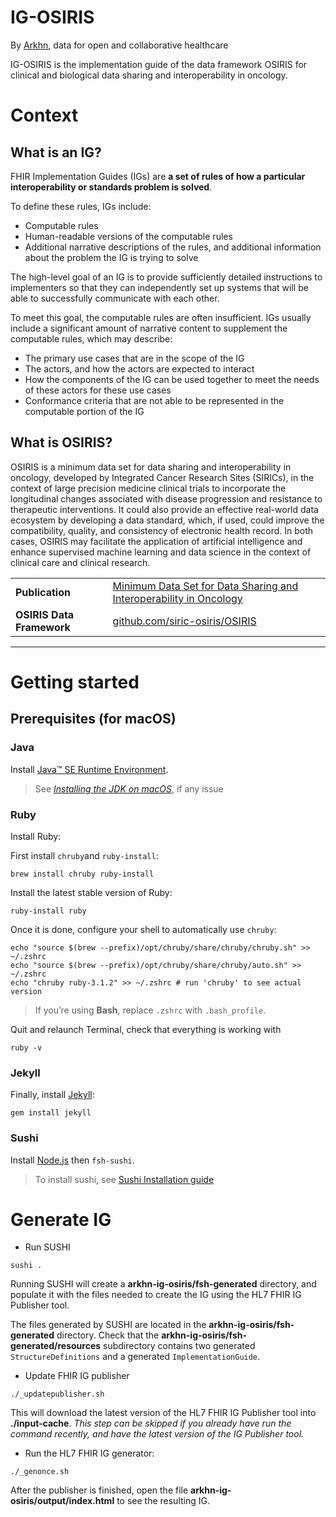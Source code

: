 # IG-OSIRIS 
By [Arkhn](http://arkhn.com/), data for open and collaborative healthcare

IG-OSIRIS is the implementation guide of the data framework OSIRIS for clinical and biological data sharing and interoperability in oncology.

# Context
## What is an IG?
FHIR Implementation Guides (IGs) are **a set of rules of how a particular interoperability or standards problem is solved**.

To define these rules, IGs include:
- Computable rules
- Human-readable versions of the computable rules
- Additional narrative descriptions of the rules, and additional information about the problem the IG is trying to solve

The high-level goal of an IG is to provide sufficiently detailed instructions to implementers so that they can independently set up systems that will be able to successfully communicate with each other.

To meet this goal, the computable rules are often insufficient. IGs usually include a significant amount of narrative content to supplement the computable rules, which may describe:

- The primary use cases that are in the scope of the IG
- The actors, and how the actors are expected to interact
- How the components of the IG can be used together to meet the needs of these actors for these use cases
- Conformance criteria that are not able to be represented in the computable portion of the IG

## What is OSIRIS?
OSIRIS is a minimum data set for data sharing and interoperability in oncology, developed by Integrated Cancer Research Sites (SIRICs), in the context of large precision medicine clinical trials to incorporate the longitudinal changes associated with disease progression and resistance to therapeutic interventions. It could also provide an effective real-world data ecosystem by developing a data standard, which, if used, could improve the compatibility, quality, and consistency of electronic health record. In both cases, OSIRIS may facilitate the application of artificial intelligence and enhance supervised machine learning and data science in the context of clinical care and clinical research.

<table>
  <tr>
    <td><b>Publication </b></td>
    <td><a href="https://github.com/siric-osiris/OSIRIS">Minimum Data Set for Data Sharing and Interoperability in Oncology</a></td>
  </tr>
  <tr>
    <td><b>OSIRIS Data Framework</b></td>
    <td><a href="https://github.com/siric-osiris/OSIRIS">github.com/siric-osiris/OSIRIS</a></td>
  </tr>
</table>

---

# Getting started

## Prerequisites (for macOS)
### Java
Install [Java&trade; SE Runtime Environment](https://www.java.com/fr/).
> See _[Installing the JDK on macOS](https://docs.oracle.com/en/java/javase/15/install/installation-jdk-macos.html#GUID-F575EB4A-70D3-4AB4-A20E-DBE95171AB5F)_, if any issue

### Ruby
Install Ruby:

First install `chruby`and `ruby-install`:
```
brew install chruby ruby-install
```

Install the latest stable version of Ruby:
```
ruby-install ruby
````

Once it is done, configure your shell to automatically use `chruby`:
```
echo "source $(brew --prefix)/opt/chruby/share/chruby/chruby.sh" >> ~/.zshrc
echo "source $(brew --prefix)/opt/chruby/share/chruby/auto.sh" >> ~/.zshrc
echo "chruby ruby-3.1.2" >> ~/.zshrc # run 'chruby' to see actual version
```
> If you’re using **Bash**, replace `.zshrc` with `.bash_profile`.

Quit and relaunch Terminal, check that everything is working with 
```
ruby -v
```

### Jekyll
Finally, install [Jekyll](https://jekyllrb.com/docs/installation/macos/):
```
gem install jekyll
```

### Sushi
Install [Node.js](https://nodejs.org/) then `fsh-sushi`.

> To install sushi, see [Sushi Installation guide](https://fshschool.org/docs/sushi/installation/)

# Generate IG

- Run SUSHI
```
sushi .
```
Running SUSHI will create a **arkhn-ig-osiris/fsh-generated** directory, and populate it with the files needed to create the IG using the HL7 FHIR IG Publisher tool.

The files generated by SUSHI are located in the **arkhn-ig-osiris/fsh-generated** directory. Check that the **arkhn-ig-osiris/fsh-generated/resources** subdirectory contains two generated `StructureDefinitions` and a generated `ImplementationGuide`.

- Update FHIR IG publisher
```
./_updatepublisher.sh
```
This will download the latest version of the HL7 FHIR IG Publisher tool into **./input-cache**. _This step can be skipped if you already have run the command recently, and have the latest version of the IG Publisher tool._

- Run the HL7 FHIR IG generator:
```
./_genonce.sh
```

After the publisher is finished, open the file **arkhn-ig-osiris/output/index.html** to see the resulting IG.
